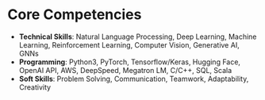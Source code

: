 # Core Competencies

- **Technical Skills**: Natural Language Processing, Deep Learning, Machine Learning, Reinforcement Learning, Computer Vision, Generative AI, GNNs
- **Programming**: Python3, PyTorch, Tensorflow/Keras, Hugging Face, OpenAI API, AWS, DeepSpeed, Megatron LM, C/C++, SQL, Scala
- **Soft Skills**: Problem Solving, Communication, Teamwork, Adaptability, Creativity